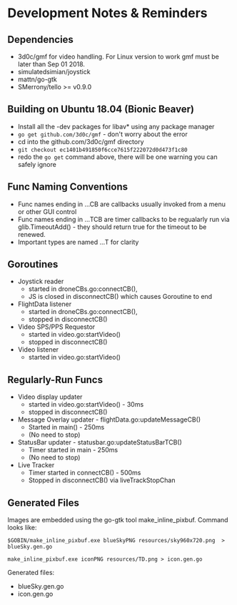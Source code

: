 # Development Notes & Reminders
## Dependencies
* 3d0c/gmf for video handling. For Linux version to work gmf must be later than Sep 01 2018.
* simulatedsimian/joystick
* mattn/go-gtk
* SMerrony/tello >= v0.9.0

## Building on Ubuntu 18.04 (Bionic Beaver)
* Install all the -dev packages for libav* using any package manager
* `go get github.com/3d0c/gmf` - don't worry about the error
* cd into the github.com/3d0c/gmf directory
* `git checkout ec1401b491850f6cce7615f222072d0d473f1c80`
* redo the `go get` command above, there will be one warning you can safely ignore
  
## Func Naming Conventions
* Func names ending in ...CB are callbacks usually invoked from a menu or other GUI control
* Func names ending in ...TCB are timer callbacks to be regualarly run  via glib.TimeoutAdd() - they should return true for the timeout to be renewed.
* Important types are named ...T for clarity

## Goroutines
* Joystick reader 
  * started in droneCBs.go:connectCB(),
  * JS is closed in disconnectCB() which causes Goroutine to end
* FlightData listener 
  * started in droneCBs.go:connectCB(), 
  * stopped in disconnectCB()
* Video SPS/PPS Requestor 
  * started in video.go:startVideo()
  * stopped in disconnectCB()
* Video listener 
  * started in video.go:startVideo()

## Regularly-Run Funcs
* Video display updater
  * started in video.go:startVideo() - 30ms
  * stopped in disconnectCB()
* Message Overlay updater - flightData.go:updateMessageCB()
  * Started in main() - 250ms
  * (No need to stop)
* StatusBar updater - statusbar.go:updateStatusBarTCB()
  * Timer started in main - 250ms
  * (No need to stop)
* Live Tracker
  * Timer started in connectCB() - 500ms
  * Stopped in disconnectCB() via liveTrackStopChan

## Generated Files
Images are embedded using the go-gtk tool make_inline_pixbuf.  Command looks like:

`$GOBIN/make_inline_pixbuf.exe blueSkyPNG resources/sky960x720.png  > blueSky.gen.go`

 `make_inline_pixbuf.exe iconPNG resources/TD.png > icon.gen.go`

Generated files:
* blueSky.gen.go
* icon.gen.go
  